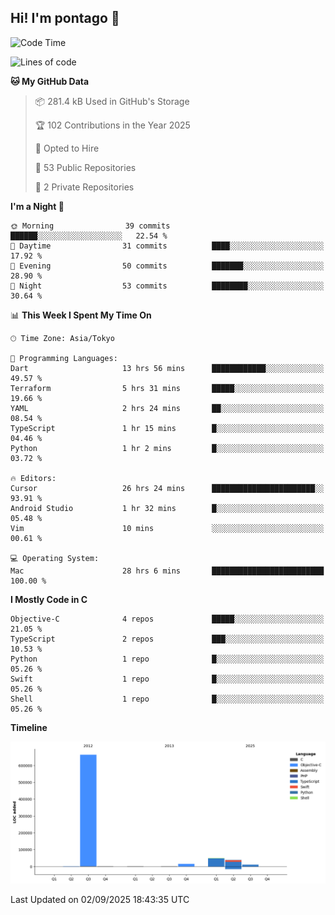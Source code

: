 ## Hi! I'm pontago 👋

<!--START_SECTION:waka-->
![Code Time](http://img.shields.io/badge/Code%20Time-594%20hrs%2059%20mins-blue)

![Lines of code](https://img.shields.io/badge/From%20Hello%20World%20I%27ve%20Written-778.6%20thousand%20lines%20of%20code-blue)

**🐱 My GitHub Data** 

> 📦 281.4 kB Used in GitHub's Storage 
 > 
> 🏆 102 Contributions in the Year 2025
 > 
> 💼 Opted to Hire
 > 
> 📜 53 Public Repositories 
 > 
> 🔑 2 Private Repositories 
 > 
**I'm a Night 🦉** 

```text
🌞 Morning                39 commits          ██████░░░░░░░░░░░░░░░░░░░   22.54 % 
🌆 Daytime                31 commits          ████░░░░░░░░░░░░░░░░░░░░░   17.92 % 
🌃 Evening                50 commits          ███████░░░░░░░░░░░░░░░░░░   28.90 % 
🌙 Night                  53 commits          ████████░░░░░░░░░░░░░░░░░   30.64 % 
```


📊 **This Week I Spent My Time On** 

```text
🕑︎ Time Zone: Asia/Tokyo

💬 Programming Languages: 
Dart                     13 hrs 56 mins      ████████████░░░░░░░░░░░░░   49.57 % 
Terraform                5 hrs 31 mins       █████░░░░░░░░░░░░░░░░░░░░   19.66 % 
YAML                     2 hrs 24 mins       ██░░░░░░░░░░░░░░░░░░░░░░░   08.54 % 
TypeScript               1 hr 15 mins        █░░░░░░░░░░░░░░░░░░░░░░░░   04.46 % 
Python                   1 hr 2 mins         █░░░░░░░░░░░░░░░░░░░░░░░░   03.72 % 

🔥 Editors: 
Cursor                   26 hrs 24 mins      ███████████████████████░░   93.91 % 
Android Studio           1 hr 32 mins        █░░░░░░░░░░░░░░░░░░░░░░░░   05.48 % 
Vim                      10 mins             ░░░░░░░░░░░░░░░░░░░░░░░░░   00.61 % 

💻 Operating System: 
Mac                      28 hrs 6 mins       █████████████████████████   100.00 % 
```

**I Mostly Code in C** 

```text
Objective-C              4 repos             █████░░░░░░░░░░░░░░░░░░░░   21.05 % 
TypeScript               2 repos             ███░░░░░░░░░░░░░░░░░░░░░░   10.53 % 
Python                   1 repo              █░░░░░░░░░░░░░░░░░░░░░░░░   05.26 % 
Swift                    1 repo              █░░░░░░░░░░░░░░░░░░░░░░░░   05.26 % 
Shell                    1 repo              █░░░░░░░░░░░░░░░░░░░░░░░░   05.26 % 
```



**Timeline**

![Lines of Code chart](https://raw.githubusercontent.com/pontago/pontago/main/assets/bar_graph.png)


 Last Updated on 02/09/2025 18:43:35 UTC
<!--END_SECTION:waka-->
